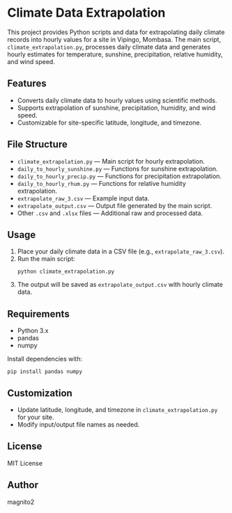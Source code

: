 # Climate Data Extrapolation

This project provides Python scripts and data for extrapolating daily climate records into hourly values for a site in Vipingo, Mombasa. The main script, `climate_extrapolation.py`, processes daily climate data and generates hourly estimates for temperature, sunshine, precipitation, relative humidity, and wind speed.

## Features

- Converts daily climate data to hourly values using scientific methods.
- Supports extrapolation of sunshine, precipitation, humidity, and wind speed.
- Customizable for site-specific latitude, longitude, and timezone.

## File Structure

- `climate_extrapolation.py` — Main script for hourly extrapolation.
- `daily_to_hourly_sunshine.py` — Functions for sunshine extrapolation.
- `daily_to_hourly_precip.py` — Functions for precipitation extrapolation.
- `daily_to_hourly_rhum.py` — Functions for relative humidity extrapolation.
- `extrapolate_raw_3.csv` — Example input data.
- `extrapolate_output.csv` — Output file generated by the main script.
- Other `.csv` and `.xlsx` files — Additional raw and processed data.

## Usage

1. Place your daily climate data in a CSV file (e.g., `extrapolate_raw_3.csv`).
2. Run the main script:
   ```
   python climate_extrapolation.py
   ```
3. The output will be saved as `extrapolate_output.csv` with hourly climate data.

## Requirements

- Python 3.x
- pandas
- numpy

Install dependencies with:
```
pip install pandas numpy
```

## Customization

- Update latitude, longitude, and timezone in `climate_extrapolation.py` for your site.
- Modify input/output file names as needed.

## License

MIT License

## Author

magnito2